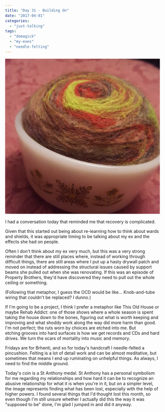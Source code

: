 ```yaml
---
title: "Day 31 - Building On"
date: "2017-04-01"
categories: 
  - "just-talking"
tags: 
  - "domagick"
  - "my-exes"
  - "needle-felting"
---
```


[![](images/wp-1491030870556.jpg)](http://jackwren.files.wordpress.com/2017/04/wp-1491030870556.jpg)

I had a conversation today that reminded me that recovery is complicated.

Given that this started out being about re-learning how to think about wards and shields, it was appropriate timing to be talking about my ex and the effects she had on people.

Often I don't think about my ex very much, but this was a very strong reminder that there are still places where, instead of working through difficult things, there are still areas where I put up a hasty drywall patch and moved on instead of addressing the structural issues caused by support beams she pulled out when she was renovating. If this was an episode of Property Brothers, they'd have discovered they need to pull out the whole ceiling or something.

(Following that metaphor, I guess the OCD would be like... Knob-and-tube wiring that couldn't be replaced? I dunno.)

If I'm going to be a project, I think I prefer a metaphor like This Old House or maybe Rehab Addict: one of those shows where a whole season is spent taking the house down to the bones, figuring out what is worth keeping and improving and what shoddy work along the way did more harm than good. I'm not perfect; the ruts worn by choices are etched into me. But etching grooves into hard surfaces is how we get records and CDs and hard drives. We turn the scars of mortality into music and memory.

Fridays are for Brhenti, and so for today's handcraft I needle-felted a pincushion. Felting is a lot of detail work and can be almost meditative, but sometimes that means I end up ruminating on unhelpful things. As always, I need to find the middle ground.

Today's coin is a St Anthony medal. St Anthony has a personal symbolism for me regarding my relationships and how hard it can be to recognize an abusive relationship for what it is when you're in it, but on a simpler level, the image represents finding what has been lost, especially with the help of higher powers. I found several things that I'd thought lost this month, so even though I'm still unsure whether I actually did this the way it was "supposed to be" done, I'm glad I jumped in and did it anyway.
